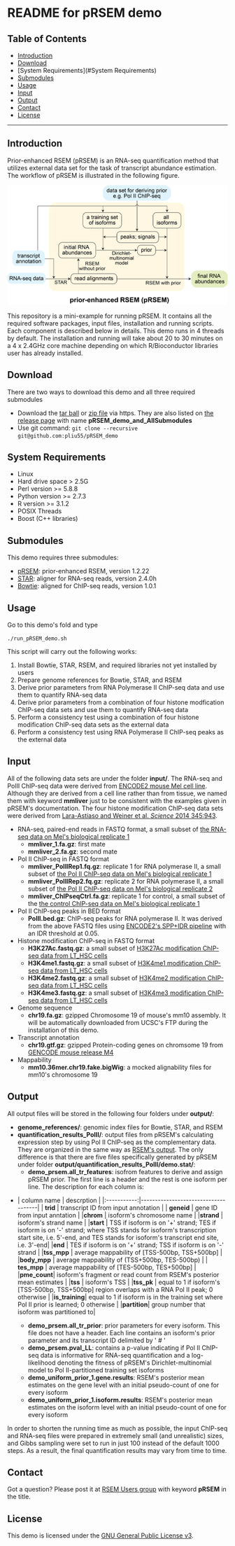 README for pRSEM demo
================

Table of Contents
-----------------

* [Introduction](#Introduction)
* [Download](#Download)
* [System Requirements](#System Requirements)
* [Submodules](#Submodules)
* [Usage](#Usage)
* [Input](#Input)
* [Output](#Output)
* [Contact](#Contact)
* [License](#License)

* * *

## <a name="Introduction"></a> Introduction
Prior-enhanced RSEM (pRSEM) is an RNA-seq quantification method that utilizes external data set for the task of transcript abundance estimation. The workflow of pRSEM is illustrated in the following figure.

![alt text](https://github.com/pliu55/pRSEM_demo/blob/master/input/workflow.jpg)

This repository is a mini-example for running pRSEM. It contains all the required software packages, input files, installation and running scripts. Each component is described below in details. This demo runs in 4 threads by default. The installation and running will take about 20 to 30 minutes on a 4 x 2.4GHz core machine depending on which R/Bioconductor libraries user has already installed.

## <a name="Download"></a> Download
There are two ways to download this demo and all three required submodules
- Download the [tar ball](https://github.com/pliu55/pRSEM_demo/releases/download/v0.1/pRSEM_demo_and_AllSubmodules.tar.gz) or [ zip file](https://github.com/pliu55/pRSEM_demo/releases/download/v0.1/pRSEM_demo_and_AllSubmodules.zip) via https. They are also listed on [the release page](https://github.com/pliu55/pRSEM_demo/releases) with name __pRSEM_demo_and_AllSubmodules__ 
- Use git command: `git clone --recursive git@github.com:pliu55/pRSEM_demo`

## <a name="System Requirements"></a> System Requirements
- Linux
- Hard drive space > 2.5G
- Perl version >= 5.8.8
- Python version >= 2.7.3
- R version >= 3.1.2
- POSIX Threads
- Boost (C++ libraries)

## <a name="Submodules"></a> Submodules
This demo requires three submodules:
- [pRSEM](https://github.com/pliu55/RSEM/tree/pRSEM): prior-enhanced RSEM, version 1.2.22
- [STAR](https://github.com/alexdobin/STAR/tree/2.4.0h): aligner for RNA-seq reads, version 2.4.0h
- [Bowtie](http://bowtie-bio.sourceforge.net/index.shtml): aligned for ChIP-seq reads, version 1.0.1

## <a name="Usage"></a> Usage
Go to this demo's fold and type 
```
./run_pRSEM_demo.sh
``` 
This script will carry out the following works:

1. Install Bowtie, STAR, RSEM, and required libraries not yet installed by users
2. Prepare genome references for Bowtie, STAR, and RSEM
3. Derive prior parameters from RNA Polymerase II ChIP-seq data and use them to quantify RNA-seq data
4. Derive prior parameters from a combination of four histone modfication ChIP-seq data sets and use them to quantify RNA-seq data
5. Perform a consistency test using a combination of four histone modification ChIP-seq data sets as the external data
6. Perform a consistency test using RNA Polymerase II ChIP-seq peaks as the external data

## <a name="Input"></a> Input
All of the following data sets are under the folder __input/__. The RNA-seq and PolII ChIP-seq data were derived from [ENCODE2 mouse Mel cell line](https://www.encodeproject.org/biosamples/ENCBS049ENC/). Although they are derived from a cell line rather than from tissue, we named them with keyword __mmliver__ just to be consistent with the examples given in pRSEM's documentation. The four histone modification ChIP-seq data sets were derived from [Lara-Astiaso and Weiner et al. *Science* 2014 345:943](http://science.sciencemag.org/content/345/6199/943.full). 
- RNA-seq, paired-end reads in FASTQ format, a small subset of [the RNA-seq data on Mel's biological replicate 1](https://www.encodeproject.org/experiments/ENCSR000CWE/) 
  - __mmliver_1.fa.gz__: first mate 
  - __mmliver_2.fa.gz__: second mate
- Pol II ChIP-seq in FASTQ format
  - __mmliver_PolIIRep1.fq.gz__: replicate 1 for RNA polymerase II, a small subset of [the Pol II ChIP-seq data on Mel's biological replicate 1](https://www.encodeproject.org/experiments/ENCSR000EUC/)
  - __mmliver_PolIIRep2.fq.gz__: replicate 2 for RNA polymerase II, a small subset of [the Pol II ChIP-seq data on Mel's biological replicate 2](https://www.encodeproject.org/experiments/ENCSR000EUC/)
  - __mmliver_ChIPseqCtrl.fa.gz__: replicate 1 for control, a small subset of the [the control ChIP-seq data on Mel's biological replicate 1](https://www.encodeproject.org/experiments/ENCSR000EUF/)
- Pol II ChIP-seq peaks in BED format
  - __PolII.bed.gz__: ChIP-seq peaks for RNA polymerase II. It was derived from the above FASTQ files using [ENCODE2's SPP+IDR pipeline](https://sites.google.com/site/anshulkundaje/projects/idr) with an IDR threshold at 0.05. 
- Histone modification ChIP-seq in FASTQ format
  - __H3K27Ac.fastq.gz__: a small subset of [H3K27Ac modification ChIP-seq data from LT_HSC cells](http://www.ncbi.nlm.nih.gov/geo/query/acc.cgi?acc=GSM1441269) 
  - __H3K4me1.fastq.gz__: a small subset of [H3K4me1 modification ChIP-seq data from LT_HSC cells](http://www.ncbi.nlm.nih.gov/geo/query/acc.cgi?acc=GSM1441285)
  - __H3K4me2.fastq.gz__: a small subset of [H3K4me2 modification ChIP-seq data from LT_HSC cells](http://www.ncbi.nlm.nih.gov/geo/query/acc.cgi?acc=GSM1441301)
  - __H3K4me3.fastq.gz__: a small subset of [H3K4me3 modification ChIP-seq data from LT_HSC cells](http://www.ncbi.nlm.nih.gov/geo/query/acc.cgi?acc=GSM1441317)
- Genome sequence
  - __chr19.fa.gz__: gzipped Chromosome 19 of mouse's mm10 assembly. It will be automatically downloaded from UCSC's FTP during the installation of this demo. 
- Transcript annotation
  - __chr19.gtf.gz__: gzipped Protein-coding genes on chromsome 19 from [GENCODE mouse release M4](http://www.gencodegenes.org/mouse_releases/4.html)
- Mappability
  - __mm10.36mer.chr19.fake.bigWig__: a mocked alignability files for mm10's chromosome 19


## <a name="Output"></a> Output
All output files will be stored in the following four folders under __output/__:
- __genome_references/__: genomic index files for Bowtie, STAR, and RSEM
- __quantification_results_PolII/__: output files from pRSEM's calculating expression step by using Pol II ChIP-seq as the complementary data. They are organized in the same way as [RSEM's output](http://deweylab.github.io/RSEM/rsem-calculate-expression.html#OUTPUT). The only difference is that there are five files specifically generated by pRSEM under folder __output/quantification_results_PolII/demo.stat/__:  
  * __demo_prsem.all_tr_features__: isofrom features to derive and assign pRSEM prior. The first line is a header and the rest is one isoform per line. The description for each column is:

* | column name | descrption                          |
|:-----------:|-------------------------------------|
| __trid__    | transcript ID from input annotation |
| __geneid__  | gene ID from input anntation        |
|__chrom__    | isoform's chromosome name |
|__strand__   | isoform's strand name |
|__start__    | TSS if isoform is on '+' strand; TES if isoform is on '-' strand; where TSS stands for isoform's transcription start site, i.e. 5'-end, and TES stands for isoform's transcript end site, i.e. 3'-end|
|__end__      | TES if isoform is on '+' strand; TSS if isoform is on '-' strand |
|__tss_mpp__  | average mappability of [TSS-500bp, TSS+500bp] |
|__body_mpp__ | average mappability of (TSS+500bp, TES-500bp) |
| __tes_mpp__ | average mappability of [TES-500bp, TES+500bp] |
|__pme_count__| isoform's fragment or read count from RSEM's posterior mean estimates |
|__tss__      | isoform's TSS |
|__tss_pk__   | equal to 1 if isoform's [TSS-500bp, TSS+500bp] region overlaps with a RNA Pol II peak; 0 otherwise |
|__is_training__| equal to 1 if isoform is in the training set where Pol II prior is learned; 0 otherwise |
|__partition__| group number that isoform was partitioned to|

  * __demo_prsem.all_tr_prior__: prior parameters for every isoform. This file does not have a header. Each line contains an isoform's prior parameter and its transcript ID delimited by '  # '
  * __demo_prsem.pval_LL__: contains a p-value indicating if Pol II ChIP-seq data is informative for RNA-seq quantification and a log-likelihood denoting the fitness of pRSEM's Dirichlet-multinomial model to Pol II-partitioned training set isoforms
  * __demo_uniform_prior_1.gene.results__: RSEM's posterior mean estimates on the gene level with an initial pseudo-count of one for every isoform 
  * __demo_uniform_prior_1.isoform.results__: RSEM's posterior mean estimates on the isoform level with an initial pseudo-count of one for every isoform 

In order to shorten the running time as much as possible, the input ChIP-seq and RNA-seq files were prepared in extremely small (and unrealistic) sizes, and Gibbs sampling were set to run in just 100 instead of the default 1000 steps. As a result, the final quantification results may vary from time to time.

## <a name="Contact"></a> Contact
Got a question? Please post it at [RSEM Users group](https://groups.google.com/forum/#!forum/rsem-users) with keyword __pRSEM__ in the title.  

## <a name="License"></a> License
This demo is licensed under the [GNU General Public License
v3](http://www.gnu.org/licenses/gpl-3.0.html).
